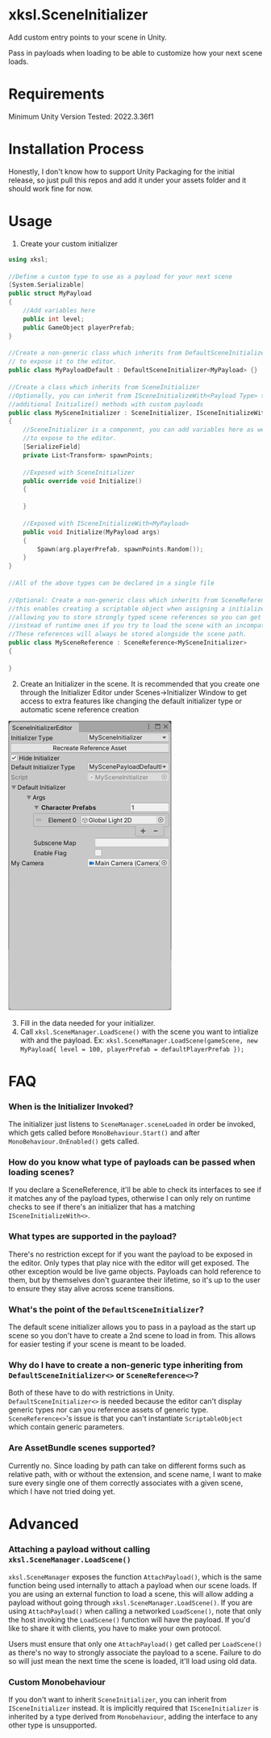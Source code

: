 # xksl.SceneInitializer
Add custom entry points to your scene in Unity.

Pass in payloads when loading to be able to customize how your next scene loads.

# Requirements
Minimum Unity Version Tested: 2022.3.36f1

# Installation Process
Honestly, I don't know how to support Unity Packaging for the initial release, so just pull this repos and add it under your assets folder and it should work fine for now.

# Usage
1. Create your custom initializer
```c++
using xksl;

//Define a custom type to use as a payload for your next scene
[System.Serializable]
public struct MyPayload 
{
    //Add variables here
    public int level;
    public GameObject playerPrefab;
}

//Create a non-generic class which inherits from DefaultSceneInitializer<Payload Type> 
// to expose it to the editor.
public class MyPayloadDefault : DefaultSceneInitializer<MyPayload> {}

//Create a class which inherits from SceneInitializer
//Optionally, you can inherit from ISceneInitializeWith<Payload Type> to expose
//additional Initialize() methods with custom payloads
public class MySceneInitializer : SceneInitializer, ISceneInitializeWith<MyPayload>
{
    //SceneInitializer is a component, you can add variables here as well
    //to expose to the editor.
    [SerializeField]
    private List<Transform> spawnPoints;

    //Exposed with SceneInitializer
    public override void Initialize()
    {

    }

    //Exposed with ISceneInitializeWith<MyPayload>
    public void Initialize(MyPayload args)
    {
        Spawn(arg.playerPrefab, spawnPoints.Random());
    }
}

//All of the above types can be declared in a single file

//Optional: Create a non-generic class which inherits from SceneReference<Initializer>, 
//this enables creating a scriptable object when assigning a initializer to a scene, 
//allowing you to store strongly typed scene references so you can get compile errors 
//instead of runtime ones if you try to load the scene with an incompatible payload. 
//These references will always be stored alongside the scene path.
public class MySceneReference : SceneReference<MySceneInitializer>
{

}
```
2. Create an Initializer in the scene. It is recommended that you create one through the Initializer Editor under Scenes->Initializer Window to get access to extra features like changing the default initializer type or automatic scene reference creation

![Editor Image](/Screenshots/EditorExample.png)

3. Fill in the data needed for your initializer.
4. Call `xksl.SceneManager.LoadScene()` with the scene you want to intialize with and the payload. Ex: `xksl.SceneManager.LoadScene(gameScene, new MyPayload{ level = 100, playerPrefab = defaultPlayerPrefab });`

# FAQ
### When is the Initializer Invoked?
The initializer just listens to `SceneManager.sceneLoaded` in order be invoked, which gets called before `MonoBehaviour.Start()` and after `MonoBehaviour.OnEnabled()` gets called.

### How do you know what type of payloads can be passed when loading scenes?
If you declare a SceneReference, it'll be able to check its interfaces to see if it matches any of the payload types, otherwise I can only rely on runtime checks to see if there's an initializer that has a matching `ISceneInitializeWith<>`.

### What types are supported in the payload?
There's no restriction except for if you want the payload to be exposed in the editor. Only types that play nice with the editor will get exposed. The other exception would be live game objects. Payloads can hold reference to them, but by themselves don't guarantee their lifetime, so it's up to the user to ensure they stay alive across scene transitions.

### What's the point of the `DefaultSceneInitializer`?
The default scene initializer allows you to pass in a payload as the start up scene so you don't have to create a 2nd scene to load in from. This allows for easier testing if your scene is meant to be loaded.

### Why do I have to create a non-generic type inheriting from `DefaultSceneInitializer<>` or `SceneReference<>`?
Both of these have to do with restrictions in Unity. `DefaultSceneInitializer<>` is needed because the editor can't display generic types nor can you reference assets of generic type. `SceneReference<>`'s issue is that you can't instantiate `ScriptableObject` which contain generic parameters.

### Are AssetBundle scenes supported?
Currently no. Since loading by path can take on different forms such as relative path, with or without the extension, and scene name, I want to make sure every single one of them correctly associates with a given scene, which I have not tried doing yet.

# Advanced
### Attaching a payload without calling `xksl.SceneManager.LoadScene()`
`xksl.SceneManager` exposes the function `AttachPayload()`, which is the same function being used internally to attach a payload when our scene loads. If you are using an external function to load a scene, this will allow adding a payload without going through `xksl.SceneManager.LoadScene()`. If you are using `AttachPayload()` when calling a networked `LoadScene()`, note that only the host invoking the `LoadScene()` function will have the payload. If you'd like to share it with clients, you have to make your own protocol.

Users must ensure that only one `AttachPayload()` get called per `LoadScene()` as there's no way to strongly associate the payload to a scene. Failure to do so will just mean the next time the scene is loaded, it'll load using old data.

### Custom Monobehaviour
If you don't want to inherit `SceneInitializer`, you can inherit from `ISceneInitializer` instead. It is implicitly required that `ISceneInitializer` is inherited by a type derived from `Monobehaviour`, adding the interface to any other type is unsupported.
